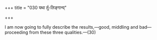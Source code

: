 +++
title = "030 यथा र्तु-लिङ्गान्य्"

+++

I am now going to fully describe the results,—good, middling and bad—proceeding from these three qualities.—(30)